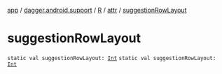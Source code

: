 [app](../../../index.md) / [dagger.android.support](../../index.md) / [R](../index.md) / [attr](index.md) / [suggestionRowLayout](./suggestion-row-layout.md)

# suggestionRowLayout

`static val suggestionRowLayout: `[`Int`](https://kotlinlang.org/api/latest/jvm/stdlib/kotlin/-int/index.html)
`static val suggestionRowLayout: `[`Int`](https://kotlinlang.org/api/latest/jvm/stdlib/kotlin/-int/index.html)